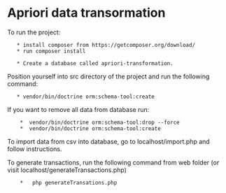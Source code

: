 Apriori data transormation
==========================

To run the project:

       * install composer from https://getcomposer.org/download/
       * run composer install

       * Create a database called apriori-transformation.
       
Position yourself into src directory of the project and run the following command: 

       * vendor/bin/doctrine orm:schema-tool:create
       
If you want to remove all data from database run:

        *  vendor/bin/doctrine orm:schema-tool:drop --force
        *  vendor/bin/doctrine orm:schema-tool:create

To import data from csv into database, go to localhost/import.php and follow instructions.

To generate transactions, run the following command from web folder (or visit localhost/generateTransactions.php)
     
        *   php generateTransations.php  